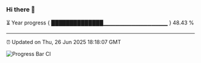 ### Hi there 👋

⏳ Year progress { ██████████████▁▁▁▁▁▁▁▁▁▁▁▁▁▁▁▁ } 48.43 %

---

⏰ Updated on Thu, 26 Jun 2025 18:18:07 GMT

![Progress Bar CI](https://github.com/code-lakshay/GitHub-Actions-Demo/workflows/Progress%20Bar%20CI/badge.svg)
